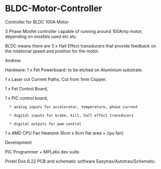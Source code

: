 # BLDC-Motor-Controller
Controller for BLDC 100A Motor

3 Phase Mosfet controller capable of running around 100Amp motor, depending on mosfets used etc etc.

BLDC means there are 3 x Hall Effect transducers that provide feedback on the rotational speed and position for the motor.

Andrew.

Hardware:
  1 x Fet Powerboard: to be etched on Aluminium substrate.
  
  1 x Laser cut Current Paths, Cut from 1mm Copper.
  
  1 x Fet Control Board,
  
  1 x PIC control board, 
  
      * analog inputs for accelerator, temperature, phase current
      
      * digital inputs for brake, kill, hall effect transducers
      
      * digital outputs for pwm control
      
  1 x AMD CPU Fan Heatsink (6cm x 6cm flat area + cpu fan)
  
Development

  PIC Programmer + MPLabs dev suite.
  
  Protel Dos 6.22 PCB and schematic software Easytrax/Autotrax/Schematic.
  
